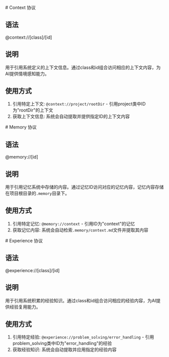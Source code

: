 <resource protocol="context">
# Context 协议

## 语法
@context://[class]/[id]

## 说明
用于引用系统定义的上下文信息。通过class和id组合访问相应的上下文内容，为AI提供情境感知能力。

## 使用方式
1. 引用特定上下文: `@context://project/rootDir` - 引用project类中ID为"rootDir"的上下文
2. 获取上下文信息: 系统会自动提取并提供指定ID的上下文内容
</resource>

<resource protocol="memory">
# Memory 协议

## 语法
@memory://[id]

## 说明
用于引用记忆系统中存储的内容。通过记忆ID访问对应的记忆内容，记忆内容存储在项目根目录的`.memory`目录下。

## 使用方式
1. 引用特定记忆: `@memory://context` - 引用ID为"context"的记忆
2. 获取记忆内容: 系统会自动检索`.memory/context.md`文件并提取其内容
</resource>

<resource protocol="experience">
# Experience 协议

## 语法
@experience://[class]/[id]

## 说明
用于引用系统积累的经验知识。通过class和id组合访问相应的经验内容，为AI提供经验复用能力。

## 使用方式
1. 引用特定经验: `@experience://problem_solving/error_handling` - 引用problem_solving类中ID为"error_handling"的经验
2. 获取经验知识: 系统会自动提取并应用指定的经验内容
</resource>